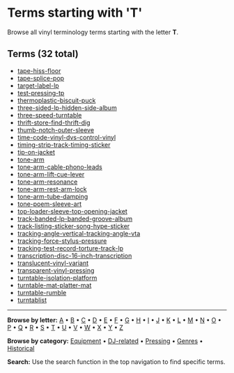 # Terms starting with 'T'

Browse all vinyl terminology terms starting with the letter **T**.

## Terms (32 total)

- [tape-hiss-floor](../terms/t/tape-hiss-floor.md)
- [tape-splice-pop](../terms/t/tape-splice-pop.md)
- [target-label-lp](../terms/t/target-label-lp.md)
- [test-pressing-tp](../terms/t/test-pressing-tp.md)
- [thermoplastic-biscuit-puck](../terms/t/thermoplastic-biscuit-puck.md)
- [three-sided-lp-hidden-side-album](../terms/t/three-sided-lp-hidden-side-album.md)
- [three-speed-turntable](../terms/t/three-speed-turntable.md)
- [thrift-store-find-thrift-dig](../terms/t/thrift-store-find-thrift-dig.md)
- [thumb-notch-outer-sleeve](../terms/t/thumb-notch-outer-sleeve.md)
- [time-code-vinyl-dvs-control-vinyl](../terms/t/time-code-vinyl-dvs-control-vinyl.md)
- [timing-strip-track-timing-sticker](../terms/t/timing-strip-track-timing-sticker.md)
- [tip-on-jacket](../terms/t/tip-on-jacket.md)
- [tone-arm](../terms/t/tone-arm.md)
- [tone-arm-cable-phono-leads](../terms/t/tone-arm-cable-phono-leads.md)
- [tone-arm-lift-cue-lever](../terms/t/tone-arm-lift-cue-lever.md)
- [tone-arm-resonance](../terms/t/tone-arm-resonance.md)
- [tone-arm-rest-arm-lock](../terms/t/tone-arm-rest-arm-lock.md)
- [tone-arm-tube-damping](../terms/t/tone-arm-tube-damping.md)
- [tone-poem-sleeve-art](../terms/t/tone-poem-sleeve-art.md)
- [top-loader-sleeve-top-opening-jacket](../terms/t/top-loader-sleeve-top-opening-jacket.md)
- [track-banded-lp-banded-groove-album](../terms/t/track-banded-lp-banded-groove-album.md)
- [track-listing-sticker-song-hype-sticker](../terms/t/track-listing-sticker-song-hype-sticker.md)
- [tracking-angle-vertical-tracking-angle-vta](../terms/t/tracking-angle-vertical-tracking-angle-vta.md)
- [tracking-force-stylus-pressure](../terms/t/tracking-force-stylus-pressure.md)
- [tracking-test-record-torture-track-lp](../terms/t/tracking-test-record-torture-track-lp.md)
- [transcription-disc-16-inch-transcription](../terms/t/transcription-disc-16-inch-transcription.md)
- [translucent-vinyl-variant](../terms/t/translucent-vinyl-variant.md)
- [transparent-vinyl-pressing](../terms/t/transparent-vinyl-pressing.md)
- [turntable-isolation-platform](../terms/t/turntable-isolation-platform.md)
- [turntable-mat-platter-mat](../terms/t/turntable-mat-platter-mat.md)
- [turntable-rumble](../terms/t/turntable-rumble.md)
- [turntablist](../terms/t/turntablist.md)


---

**Browse by letter:** [A](a.md) • [B](b.md) • [C](c.md) • [D](d.md) • [E](e.md) • [F](f.md) • [G](g.md) • [H](h.md) • [I](i.md) • [J](j.md) • [K](k.md) • [L](l.md) • [M](m.md) • [N](n.md) • [O](o.md) • [P](p.md) • [Q](q.md) • [R](r.md) • [S](s.md) • [T](t.md) • [U](u.md) • [V](v.md) • [W](w.md) • [X](x.md) • [Y](y.md) • [Z](z.md)

**Browse by category:** [Equipment](../tags/equipment.md) • [DJ-related](../tags/dj-related.md) • [Pressing](../tags/pressing.md) • [Genres](../tags/genres.md) • [Historical](../tags/historical.md)

**Search:** Use the search function in the top navigation to find specific terms.
